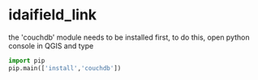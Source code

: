 # idaifield_link
 

the 'couchdb' module needs to be installed first, to do this, open python console in QGIS and type

```python
import pip
pip.main(['install','couchdb'])
```